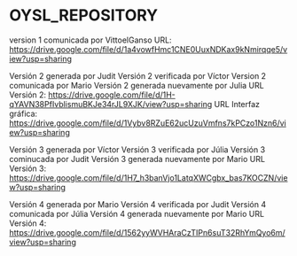 ﻿# OYSL_REPOSITORY
version 1 comunicada por VittoelGanso 
URL: https://drive.google.com/file/d/1a4vowfHmc1CNE0UuxNDKax9kNmirqqe5/view?usp=sharing

Versión 2 generada por Judit 
Versión 2 verificada por Víctor
Version 2 comunicada por Mario
Versión 2 generada nuevamente por Julia
URL Versión 2: https://drive.google.com/file/d/1H-qYAVN38PfIvblismuBKJe34rJL9XJK/view?usp=sharing
URL Interfaz gráfica: https://drive.google.com/file/d/1Vybv8RZuE62ucUzuVmfns7kPCzo1Nzn6/view?usp=sharing

Versión 3 generada por Víctor
Versión 3 verificada por Júlia
Versión 3 cominucada por Judit
Versión 3 generada nuevamente por Mario
URL Versión 3: https://drive.google.com/file/d/1H7_h3banVjo1LatqXWCgbx_bas7KOCZN/view?usp=sharing

Versión 4 generada por Mario
Versión 4 verificada por Judit
Versión 4 comunicada por Júlia
Versión 4 generada nuevamente por Mario
URL Versión 4: https://drive.google.com/file/d/1562yyWVHAraCzTIPn6suT32RhYmQyo6m/view?usp=sharing
